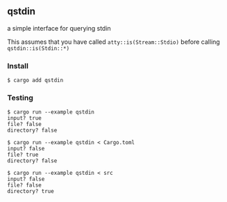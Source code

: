## qstdin

a simple interface for querying stdin

This assumes that you have called `atty::is(Stream::Stdio)` before calling `qstdin::is(Stdin::*)`

### Install

```console
$ cargo add qstdin
```

### Testing

```console
$ cargo run --example qstdin
input? true
file? false
directory? false
```

```console
$ cargo run --example qstdin < Cargo.toml
input? false
file? true
directory? false
```

```console
$ cargo run --example qstdin < src
input? false
file? false
directory? true
```
